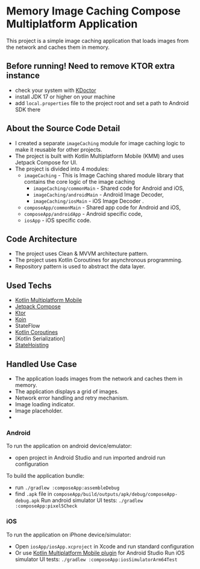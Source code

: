 # Memory Image Caching Compose Multiplatform Application
This project is a simple image caching application that loads images from the network and caches them in memory.

## Before running! Need to remove KTOR extra instance
 - check your system with [KDoctor](https://github.com/Kotlin/kdoctor)
 - install JDK 17 or higher on your machine
 - add `local.properties` file to the project root and set a path to Android SDK there

## About the Source Code Detail
 - I created a separate `imageCaching` module for image caching logic to make it reusable for other projects.
 - The project is built with Kotlin Multiplatform Mobile (KMM) and uses Jetpack Compose for UI.
 - The project is divided into 4 modules: 
   - `imageCaching` - This is Image Caching shared module library that contains the core logic of the image caching
     - `imageCaching/commonMain` - Shared code for Android and iOS,
     - `imageCaching/androidMain` - Android Image Decoder,
     - `imageCaching/iosMain` - iOS Image Decoder .
   - `composeApp/commonMain` - Shared app code for Android and iOS, 
   - `composeApp/androidApp` - Android specific code, 
   - `iosApp` - iOS specific code.

## Code Architecture
 - The project uses Clean & MVVM architecture pattern.
 - The project uses Kotlin Coroutines for asynchronous programming.
 - Repository pattern is used to abstract the data layer.

## Used Techs
 - [Kotlin Multiplatform Mobile](https://kotlinlang.org/lp/mobile/)
 - [Jetpack Compose](https://developer.android.com/jetpack/compose)
 - [Ktor](https://ktor.io/)
 - [Koin](https://insert-koin.io/)
 - StateFlow
 - [Kotlin Coroutines](https://kotlinlang.org/docs/coroutines-overview.html)
 - [Kotlin Serialization]
 - [StateHoisting](https://developer.android.com/develop/ui/compose/state#state-hoisting)

## Handled Use Case
 - The application loads images from the network and caches them in memory.
 - The application displays a grid of images.
 - Network error handling and retry mechanism.
 - Image loading indicator.
 - Image placeholder.
 - 
 

### Android
To run the application on android device/emulator:  
 - open project in Android Studio and run imported android run configuration

To build the application bundle:
 - run `./gradlew :composeApp:assembleDebug`
 - find `.apk` file in `composeApp/build/outputs/apk/debug/composeApp-debug.apk`
Run android simulator UI tests: `./gradlew :composeApp:pixel5Check`

### iOS
To run the application on iPhone device/simulator:
 - Open `iosApp/iosApp.xcproject` in Xcode and run standard configuration
 - Or use [Kotlin Multiplatform Mobile plugin](https://plugins.jetbrains.com/plugin/14936-kotlin-multiplatform-mobile) for Android Studio
Run iOS simulator UI tests: `./gradlew :composeApp:iosSimulatorArm64Test`



